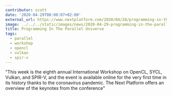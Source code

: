 ```yaml
---
contributor: scott
date: '2020-04-29T08:00:07+02:00'
external_url: https://www.nextplatform.com/2020/04/28/programming-in-the-parallel-universe/
image: ../../../static/images/news/2020-04-29-programming-in-the-parallel-universe.webp
title: Programming In The Parallel Universe
tags:
  - parallel
  - workshop
  - opencl
  - vulkan
  - spir-v
---
```


"This week is the eighth annual International Workshop on OpenCL, SYCL, Vulkan, and SPIR-V, and the event is available
online for the very first time in its history thanks to the coronavirus pandemic.
The Next Platform offers an overview of the keynotes from the conference"
